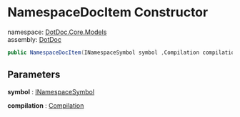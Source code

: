 ﻿# NamespaceDocItem Constructor

namespace: [DotDoc\.Core\.Models](../../DotDoc.Core.Models.md)<br />
assembly: [DotDoc](../../../DotDoc.md)



```csharp
public NamespaceDocItem(INamespaceSymbol symbol ,Compilation compilation);
```

## Parameters

__symbol__ : [INamespaceSymbol](https://docs.microsoft.com/dotnet/api/Microsoft.CodeAnalysis.INamespaceSymbol)



__compilation__ : [Compilation](https://docs.microsoft.com/dotnet/api/Microsoft.CodeAnalysis.Compilation)



